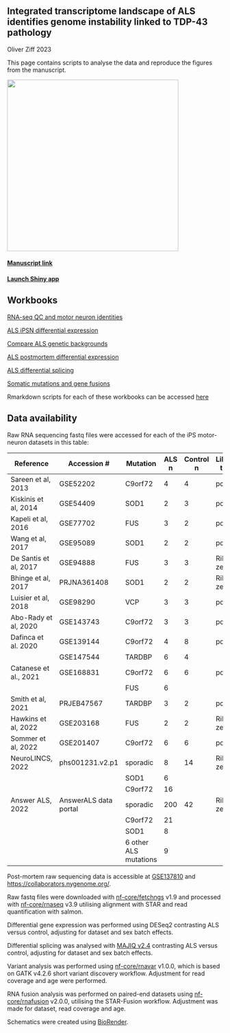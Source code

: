 ## Integrated transcriptome landscape of ALS identifies genome instability linked to TDP-43 pathology

Oliver Ziff 2023

This page contains scripts to analyse the data and reproduce the figures from the manuscript.

<img src="https://ojziff.github.io/als_genome_instability/figures/Fig 1. MN meta pipeline.pdf" height="400">

#### [Manuscript link](https://www.medrxiv.org/)

#### [Launch Shiny app](https://oliverziff.shinyapps.io/als_genome_instability/)


## Workbooks

[RNA-seq QC and motor neuron identities](https://ojziff.github.io/als_genome_instability/html/qc_identities.html) 

[ALS iPSN differential expression](https://ojziff.github.io/als_genome_instability/html/pan_als_expression.html) 

[Compare ALS genetic backgrounds](https://ojziff.github.io/als_genome_instability/html/compare_als_subgroups.html) 

[ALS postmortem differential expression](https://ojziff.github.io/als_genome_instability/html/postmortem_spinal_cord.html) 

[ALS differential splicing](https://ojziff.github.io/als_genome_instability/html/als_splicing.html)

[Somatic mutations and gene fusions](https://ojziff.github.io/als_genome_instability/html/somatic_mutations.html)

Rmarkdown scripts for each of these workbooks can be accessed [here](https://github.com/ojziff/als_genome_instability/blob/main/scripts/)


## Data availability

Raw RNA sequencing fastq files were accessed for each of the iPS motor-neuron datasets in this table: 

| Reference             | Accession #           | Mutation              | ALS n | Control n | Library type | Paper URL                                    |
|-----------------------|-----------------------|-----------------------|-------|-----------|--------------|----------------------------------------------|
| Sareen et al, 2013    | GSE52202              | C9orf72               |     4 |         4 | polyA        | https://www.ncbi.nlm.nih.gov/pubmed/24154603 |
| Kiskinis et al, 2014  | GSE54409              | SOD1                  |     2 |         3 | polyA        | https://www.ncbi.nlm.nih.gov/pubmed/24704492 |
| Kapeli et al, 2016    | GSE77702              | FUS                   |     3 |         2 | polyA        | https://www.ncbi.nlm.nih.gov/pubmed/27378374 |
| Wang et al, 2017      | GSE95089              | SOD1                  |     2 |         2 | polyA        | https://pubmed.ncbi.nlm.nih.gov/28401346/    |
| De Santis et al, 2017 | GSE94888              | FUS                   |     3 |         3 | Ribo-zero    | https://www.ncbi.nlm.nih.gov/pubmed/28988989 |
| Bhinge et al, 2017    | PRJNA361408           | SOD1                  |     2 |         2 | Ribo-zero    | https://pubmed.ncbi.nlm.nih.gov/28366453/    |
| Luisier et al, 2018   | GSE98290              | VCP                   |     3 |         3 | polyA        | https://pubmed.ncbi.nlm.nih.gov/29789581/    |
| Abo-Rady et al, 2020  | GSE143743             | C9orf72               |     3 |         3 | polyA        | https://pubmed.ncbi.nlm.nih.gov/32084385/    |
| Dafinca et al. 2020   | GSE139144             | C9orf72               |     4 |         8 | polyA        | https://pubmed.ncbi.nlm.nih.gov/32330447/    |
|                       | GSE147544             | TARDBP                |     6 |         4 |              |                                              |
| Catanese et al., 2021 | GSE168831             | C9orf72               |     6 |         6 | polyA        | https://pubmed.ncbi.nlm.nih.gov/34125498/    |
|                       |                       | FUS                   |     6 |           |              |                                              |
| Smith et al, 2021     | PRJEB47567            | TARDBP                |     3 |         2 | polyA        | https://pubmed.ncbi.nlm.nih.gov/34660586/    |
| Hawkins et al, 2022   | GSE203168             | FUS                   |     2 |         2 | Ribo-zero    | https://pubmed.ncbi.nlm.nih.gov/35750046/                                     |
| Sommer et al, 2022    | GSE201407             | C9orf72               |     6 |         6 | polyA        | https://pubmed.ncbi.nlm.nih.gov/35774867/                                     |
| NeuroLINCS, 2022      | phs001231.v2.p1       | sporadic              |     8 |        14 | Ribo-zero    | https://pubmed.ncbi.nlm.nih.gov/34746695/    |
|                       |                       | SOD1                  |     6 |           |              |                                              |
|                       |                       | C9orf72               |    16 |           |              |                                              |
| Answer ALS, 2022      | AnswerALS data portal | sporadic              |   200 |        42 | Ribo-zero    | https://pubmed.ncbi.nlm.nih.gov/35115730/    |
|                       |                       | C9orf72               |    21 |           |              |                                              |
|                       |                       | SOD1                  |     8 |           |              |                                              |
|                       |                       | 6 other ALS mutations |     9 |           |              |                                              |

Post-mortem raw sequencing data is accessible at [GSE137810](https://www.ncbi.nlm.nih.gov/geo/query/acc.cgi?acc=GSE137810) and https://collaborators.nygenome.org/. 

Raw fastq files were downloaded with [nf-core/fetchngs](https://nf-co.re/fetchngs) v1.9 and processed with [nf-core/rnaseq](https://nf-co.re/rnaseq) v3.9 utilising alignment with STAR and read quantification with salmon. 

Differential gene expression was performed using DESeq2 contrasting ALS versus control, adjusting for dataset and sex batch effects. 

Differential splicing was analysed with [MAJIQ v2.4](https://majiq.biociphers.org/) contrasting ALS versus control, adjusting for dataset and sex batch effects. 

Variant analysis was performed using [nf-core/rnavar](https://nf-co.re/rnavar) v1.0.0, which is based on GATK v4.2.6 short variant discovery workflow. Adjustment for read coverage and age were performed.

RNA fusion analysis was performed on paired-end datasets using [nf-core/rnafusion](https://nf-co.re/rnafusion) v2.0.0, utilising the STAR-Fusion workflow. Adjustment was made for dataset, read coverage and age.

Schematics were created using [BioRender](https://biorender.com/).



